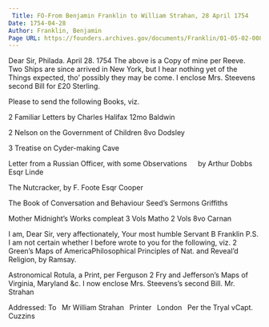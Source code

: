 ```yaml
---
 Title: FO-From Benjamin Franklin to William Strahan, 28 April 1754
Date: 1754-04-28
Author: Franklin, Benjamin
Page URL: https://founders.archives.gov/documents/Franklin/01-05-02-0082
---
```


Dear Sir,
Philada. April 28. 1754
The above is a Copy of mine per Reeve. Two Ships are since arrived in New York, but I hear nothing yet of the Things expected, tho’ possibly they may be come. I enclose Mrs. Steevens second Bill for £20 Sterling.

Please to send the following Books, viz.

  
2 Familiar Letters by Charles Halifax 12mo
Baldwin


  2 Nelson on the Government of Children 8vo
  Dodsley


  3 Treatise on Cyder-making
  Cave


  Letter from a Russian Officer, with some Observations   by Arthur Dobbs Esqr
  Linde


  The Nutcracker, by F. Foote Esqr
  Cooper


  The Book of Conversation and Behaviour Seed’s Sermons
  Griffiths


  Mother Midnight’s Works compleat 3 Vols Matho 2 Vols 8vo
  Carnan


I am, Dear Sir, very affectionately, Your most humble Servant
B Franklin
P.S. I am not certain whether I before wrote to you for the following, viz.
2 Green’s Maps of AmericaPhilosophical Principles of Nat. and Reveal’d Religion, by Ramsay.

Astronomical Rotula, a Print, per Ferguson
2 Fry and Jefferson’s Maps of Virginia, Maryland &c.
I now enclose Mrs. Steevens’s second Bill.
Mr. Strahan

 Addressed: To  Mr William Strahan  Printer  London  Per the Tryal vCapt. Cuzzins

